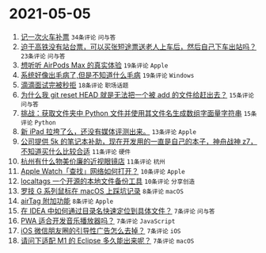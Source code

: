 # 2021-05-05

1. [记一次火车补票](https://www.v2ex.com/t/774934) `34条评论` `问与答`
1. [迫于高铁没有站台票，可以买张短途票送老人上车后，然后自己下车出站吗？](https://www.v2ex.com/t/774949) `23条评论` `问与答`
1. [想听听 AirPods Max 的真实体验](https://www.v2ex.com/t/774955) `19条评论` `Apple`
1. [系统好像出毛病了,但是不知道什么毛病](https://www.v2ex.com/t/774942) `19条评论` `Windows`
1. [滴滴面试完被秒拒](https://www.v2ex.com/t/774958) `18条评论` `职场话题`
1. [为什么我 git reset HEAD 就是无法把一个被 add 的文件给赶出去？](https://www.v2ex.com/t/774950) `15条评论` `问与答`
1. [挑战：获取文件夹中 Python 文件并使用其文件名生成数组字面量字符串](https://www.v2ex.com/t/774944) `15条评论` `Python`
1. [新 iPad 拉垮了么，还没有媒体评测出来。](https://www.v2ex.com/t/774945) `13条评论` `Apple`
1. [公司提供 5k 的笔记本补助，现在开发用的一直是自己的本子，神舟战神 z7，不知道买什么比较合适](https://www.v2ex.com/t/774961) `11条评论` `硬件`
1. [杭州有什么物美价廉的近视眼镜店](https://www.v2ex.com/t/774935) `11条评论` `杭州`
1. [Apple Watch「查找」网络如何打开？](https://www.v2ex.com/t/774939) `10条评论` `Apple`
1. [localtags 一个开源的本地文件备份工具](https://www.v2ex.com/t/774938) `10条评论` `分享创造`
1. [罗技 G 系列鼠标在 macOS 上踩坑记录](https://www.v2ex.com/t/774964) `8条评论` `macOS`
1. [airTag 附加功能](https://www.v2ex.com/t/774952) `8条评论` `Apple`
1. [在 IDEA 中如何通过目录名快速定位到具体文件？](https://www.v2ex.com/t/774954) `7条评论` `问与答`
1. [PWA 适合开发音乐播放器吗？](https://www.v2ex.com/t/774953) `7条评论` `JavaScript`
1. [iOS 微信朋友圈的引导性广告怎么去掉？](https://www.v2ex.com/t/774948) `7条评论` `iOS`
1. [请问下适配 M1 的 Eclipse 多久能出来呢？](https://www.v2ex.com/t/774937) `7条评论` `macOS`
